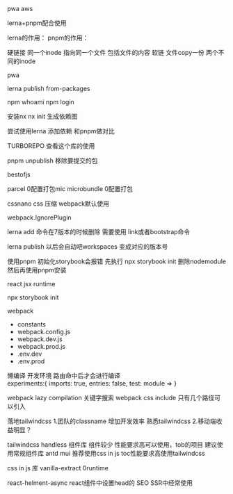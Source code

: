 pwa
aws

lerna+pnpm配合使用

lerna的作用：
pnpm的作用：


硬链接  同一个inode  指向同一个文件  包括文件的内容
软链  文件copy一份  两个不同的inode

pwa

lerna publish from-packages

npm whoami
npm login


安装nx  nx init 生成依赖图

尝试使用lerna 添加依赖  和pnpm做对比


TURBOREPO 查看这个库的使用


pnpm unpublish 移除要提交的包

bestofjs

parcel 0配置打包mic
microbundle 0配置打包

cssnano css 压缩  webpack默认使用

webpack.IgnorePlugin 

lerna add 命令在7版本的时候删除  需要使用 link或者bootstrap命令


lerna publish 以后会自动吧workspaces 变成对应的版本号

使用pnpm 初始化storybook会报错 先执行 npx storybook init  删除nodemodule  然后再使用pnpm安装

react jsx runtime

npx storybook init


webpack
  - constants
  - webpack.config.js
  - webpack.dev.js
  - webpack.prod.js
  - .env.dev
  - .env.prod

懒编译  开发环境  路由命中后才会进行编译   
experiments:{
    imports: true,
    entries: false,
    test: module => 
}

webpack lazy compilation 关键字搜索
webpack css  include 只有几个路径可以引入

落地tailwindcss
1.团队的classname 增加开发效率  熟悉tailwindcss
2.移动端收益明显？


tailwindcss handless 组件库  组件较少
性能要求高可以使用，tob的项目 建议使用常规组件库 antd mui 推荐使用css in js 
toc性能要求高使用tailwindcss

css in js 库   vanilla-extract 0runtime   

react-helment-async react组件中设置head的  SEO SSR中经常使用



































